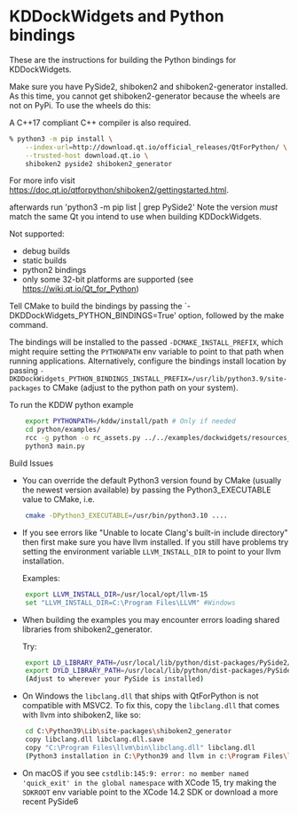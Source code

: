 # KDDockWidgets and Python bindings

These are the instructions for building the Python bindings for KDDockWidgets.

Make sure you have PySide2, shiboken2 and shiboken2-generator installed.
As this time, you cannot get shiboken2-generator because the wheels are not on PyPi.
To use the wheels do this:

A C++17 compliant C++ compiler is also required.

```bash
% python3 -m pip install \
    --index-url=http://download.qt.io/official_releases/QtForPython/ \
    --trusted-host download.qt.io \
    shiboken2 pyside2 shiboken2_generator
```

For more info visit <https://doc.qt.io/qtforpython/shiboken2/gettingstarted.html>.

afterwards run 'python3 -m pip list | grep PySide2'
Note the version *must* match the same Qt you intend to use when building KDDockWidgets.

Not supported:

- debug builds
- static builds
- python2 bindings
- only some 32-bit platforms are supported (see <https://wiki.qt.io/Qt_for_Python>)

Tell CMake to build the bindings by passing the `-DKDDockWidgets_PYTHON_BINDINGS=True' option,
followed by the make command.

The bindings will be installed to the passed `-DCMAKE_INSTALL_PREFIX`, which
might require setting the `PYTHONPATH` env variable to point to that path when
running applications.  Alternatively, configure the bindings install location
by passing `-DKDDockWidgets_PYTHON_BINDINGS_INSTALL_PREFIX=/usr/lib/python3.9/site-packages`
to CMake (adjust to the python path on your system).

To run the KDDW python example

```bash
    export PYTHONPATH=/kddw/install/path # Only if needed
    cd python/examples/
    rcc -g python -o rc_assets.py ../../examples/dockwidgets/resources_example.qrc
    python3 main.py
```

Build Issues

- You can override the default Python3 version found by CMake (usually the
  newest version available) by passing the Python3_EXECUTABLE value to CMake,
  i.e.

```bash
    cmake -DPython3_EXECUTABLE=/usr/bin/python3.10 ....
```

- If you see errors like "Unable to locate Clang's built-in include directory"
  then first make sure you have llvm installed.  If you still have problems try
  setting the environment variable `LLVM_INSTALL_DIR` to point to your llvm installation.

  Examples:

```bash
    export LLVM_INSTALL_DIR=/usr/local/opt/llvm-15
    set "LLVM_INSTALL_DIR=C:\Program Files\LLVM" #Windows
```

- When building the examples you may encounter errors loading shared libraries from shiboken2_generator.

  Try:

```bash
    export LD_LIBRARY_PATH=/usr/local/lib/python/dist-packages/PySide2/Qt/lib #linux
    export DYLD_LIBRARY_PATH=/usr/local/lib/python/dist-packages/PySide2/Qt/lib #Mac
    (Adjust to wherever your PySide is installed)
```

- On Windows the `libclang.dll` that ships with QtForPython is not compatible with MSVC2.
  To fix this, copy the `libclang.dll` that comes with llvm into shiboken2, like so:

```bash
    cd C:\Python39\Lib\site-packages\shiboken2_generator
    copy libclang.dll libclang.dll.save
    copy "C:\Program Files\llvm\bin\libclang.dll" libclang.dll
    (Python3 installation in C:\Python39 and llvm in c:\Program Files\llvm. adjust as needed)
```

- On macOS if you see `cstdlib:145:9: error: no member named 'quick_exit' in the global namespace` with XCode 15, try making the `SDKROOT` env variable point to the XCode 14.2 SDK or download a more recent PySide6
